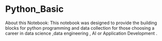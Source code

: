 # Python_Basic
About this Notebook: This notebook was designed to provide the building blocks for python programming and data collection for those choosing a career in data science ,data engineering , AI or Application Development .
